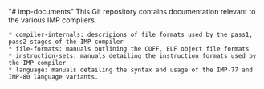 "# imp-documents"
This Git repository contains documentation relevant to the various IMP compilers.

    * compiler-internals: descripions of file formats used by the pass1, pass2 stages of the IMP compiler
    * file-formats: manuals outlining the COFF, ELF object file formats
    * instruction-sets: manuals detailing the instruction formats used by the IMP compiler
    * language: manuals detailing the syntax and usage of the IMP-77 and IMP-80 language variants.


